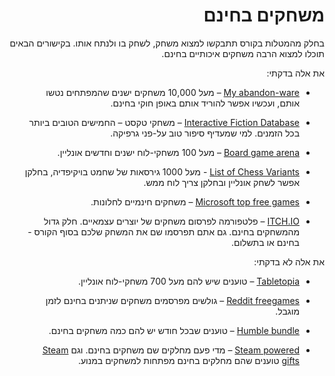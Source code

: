 <div dir='rtl'>

משחקים בחינם
============

בחלק מהמטלות בקורס תתבקשו למצוא משחק, לשחק בו ולנתח אותו. בקישורים הבאים תוכלו
למצוא הרבה משחקים איכותיים בחינם.

את אלה בדקתי:

-   [My abandon-ware](https://www.myabandonware.com/) –
 מעל 10,000 משחקים ישנים שהמפתחים נטשו אותם, ועכשיו אפשר להוריד אותם באופן חוקי בחינם.

-   [Interactive Fiction Database](https://ifdb.tads.org/viewcomp?id=p6s9uem6td8rfihv) –
 משחקי טקסט – החמישים הטובים ביותר בכל הזמנים. למי שמעדיף סיפור טוב על-פני גרפיקה.

-   [Board game arena](Board%20game%20arena) – 
מעל 100 משחקי-לוח ישנים וחדשים אונליין.

-   [List of Chess Variants](https://en.wikipedia.org/wiki/List_of_chess_variants) - 
 מעל 1000 גירסאות של שחמט בויקיפדיה, בחלקן אפשר לשחק אונליין ובחלקן צריך לוח  ממש.

-   [Microsoft top free games](https://www.microsoft.com/en-us/store/top-free/games/pc?s=store&skipitems=90)
    – משחקים חינמיים לחלונות.

-   [ITCH.IO](https://itch.io/) –
פלטפורמה לפרסום משחקים של יוצרים עצמאיים. חלק גדול מהמשחקים בחינם. גם אתם תפרסמו שם את המשחק שלכם בסוף הקורס - בחינם או בתשלום.


את אלה לא בדקתי:

-   [Tabletopia](https://tabletopia.com/) –
 טוענים שיש להם מעל 700 משחקי-לוח אונליין.

-   [Reddit freegames](Reddit%20freegames) –
 גולשים מפרסמים משחקים שניתנים בחינם לזמן מוגבל.

-   [Humble bundle](https://www.humblebundle.com/store) –
 טוענים שבכל חודש יש להם כמה משחקים בחינם.

-   [Steam powered](https://www.steampowered.com/) –
מדי פעם מחלקים שם משחקים בחינם. וגם 
[Steam gifts](https://www.steamgifts.com/) 
טוענים שהם מחלקים בחינם מפתחות למשחקים במנוע.

</div>

